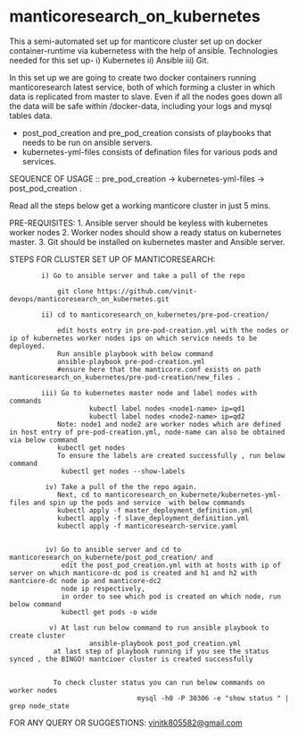 # manticoresearch_on_kubernetes
This a semi-automated set up for manticore cluster set up on docker container-runtime  via kubernetess with the help of ansible.
Technologies needed for this set up-
            i) Kubernetes
            ii) Ansible
            iii) Git.
            
In this set up we are going to create two docker containers running manticoresearch latest service, both of which forming a cluster in which data is replicated from master to slave. Even if all the nodes goes down all the data will be safe within /docker-data, including your logs and mysql tables data.

* post_pod_creation and pre_pod_creation consists of playbooks that needs to be run on ansible servers.
* kubernetes-yml-files consists of defination files for various pods and services.


SEQUENCE OF USAGE ::    pre_pod_creation -> kubernetes-yml-files -> post_pod_creation .

Read all the steps below get a working manticore cluster in just 5 mins.

PRE-REQUISITES:
            1. Ansible server should be keyless with kubernetes worker nodes
            2. Worker nodes should show a ready status on kubernetes master.
            3. Git should be installed on kubernetes master and Ansible server.


STEPS FOR CLUSTER SET UP OF MANTICORESEARCH:

            i) Go to ansible server and take a pull of the repo
            
                git clone https://github.com/vinit-devops/manticoresearch_on_kubernetes.git
            
            ii) cd to manticoresearch_on_kubernetes/pre-pod-creation/ 
            
                edit hosts entry in pre-pod-creation.yml with the nodes or ip of kubernetes worker nodes ips on which service needs to be deployed.
                Run ansible playbook with below command
                ansible-playbook pre-pod-creation.yml             
                #ensure here that the manticore.conf exists on path manticoresearch_on_kubernetes/pre-pod-creation/new_files .
                        
            iii) Go to kubernetes master node and label nodes with commands
                        kubectl label nodes <node1-name> ip=qd1
                        kubectl label nodes <node2-name> ip=qd2
                Note: node1 and node2 are worker nodes which are defined in host entry of pre-pod-creation.yml, node-name can also be obtained via below command
                kubectl get nodes
                To ensure the labels are created successfully , run below command
                 kubectl get nodes --show-labels
                 
             iv) Take a pull of the the repo again.
                Next, cd to manticoresearch_on_kubernete/kubernetes-yml-files and spin up the pods and service  with below commands
                kubectl apply -f master_deployment_definition.yml
                kubectl apply -f slave_deployment_definition.yml
                kubectl apply -f manticoresearch-service.yaml
                         
            
             iv) Go to ansible server and cd to manticoresearch_on_kubernete/post_pod_creation/ and 
                 edit the post_pod_creation.yml with at hosts with ip of server on which manticore-dc pod is created and h1 and h2 with mantciore-dc node ip and manticore-dc2 
                 node ip respectively,
                 in order to see which pod is created on which node, run below command
                 kubectl get pods -o wide
                 
              v) At last run below command to run ansible playbook to create cluster
                        ansible-playbook post_pod_creation.yml
               at last step of playbook running if you see the status synced , the BINGO! mantcioer cluster is created successfully
               
               
               To check cluster status you can run below commands on worker nodes
                                    mysql -h0 -P 30306 -e "show status " | grep node_state


FOR ANY QUERY OR SUGGESTIONS: vinitk805582@gmail.com

